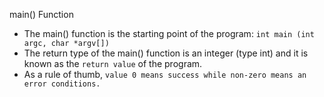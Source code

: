 <!-- making C cheatsheets -->

main() Function

* The main() function is the starting point of the program: ```int main (int argc, char *argv[])```
* The return type of the main() function is an integer (type int) and it is known as the ```return value``` of the program.
* As a rule of thumb, ```value 0 means success while non-zero means an error conditions.```
